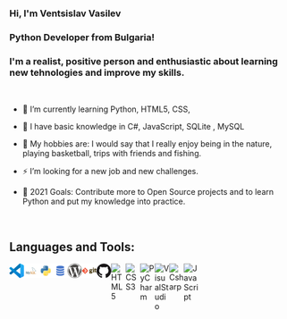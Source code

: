 ### Hi, I'm Ventsislav Vasilev



### Python Developer from Bulgaria! 
### I'm a realist, positive person and enthusiastic about learning new tehnologies and improve my skills.
<br />

- 🌱 I’m currently learning Python, HTML5, CSS, 

- 🔭 I have basic knowledge in C#, JavaScript, SQLite , MySQL

- 👯 Мy hobbies are: I would say that I really enjoy being in the nature, playing basketball, trips with friends and fishing.

- ⚡ I’m looking for a new job and new challenges. 

- 🥅 2021 Goals: Contribute more to Open Source projects and to learn Python and put my knowledge into practice.
<br />

## Languages and Tools:

<img align="left" alt="Visual Studio Code" width="26px" src="https://raw.githubusercontent.com/github/explore/80688e429a7d4ef2fca1e82350fe8e3517d3494d/topics/visual-studio-code/visual-studio-code.png" />
<img align="left" alt="MySql" width="26px" src="https://raw.githubusercontent.com/github/explore/80688e429a7d4ef2fca1e82350fe8e3517d3494d/topics/mysql/mysql.png" />
<img align="left" alt="Python" width="26px" src="https://raw.githubusercontent.com/github/explore/80688e429a7d4ef2fca1e82350fe8e3517d3494d/topics/python/python.png" />
<img align="left" alt="sql" width="26px" src="https://raw.githubusercontent.com/github/explore/80688e429a7d4ef2fca1e82350fe8e3517d3494d/topics/sql/sql.png" />
<img align="left" alt="Wordpress" width="26px" src="https://raw.githubusercontent.com/github/explore/80688e429a7d4ef2fca1e82350fe8e3517d3494d/topics/wordpress/wordpress.png" />
<img align="left" alt="Git" width="26px" src="https://raw.githubusercontent.com/github/explore/80688e429a7d4ef2fca1e82350fe8e3517d3494d/topics/git/git.png" />
<img align="left" alt="GitHub" width="26px" src="https://raw.githubusercontent.com/github/explore/78df643247d429f6cc873026c0622819ad797942/topics/github/github.png" />
<img align="left" alt="HTML5" width="26px" src="https://cdn.jsdelivr.net/gh/devicons/devicon/icons/html5/html5-original-wordmark.svg" />
<img align="left" alt="CSS3" width="26px" src="https://cdn.jsdelivr.net/gh/devicons/devicon/icons/css3/css3-original.svg" />
<img align="left" alt="PyCharm" width="26px" src="https://cdn.jsdelivr.net/gh/devicons/devicon/icons/pycharm/pycharm-plain.svg" />
<img align="left" alt="VisualStudio" width="26px" src="https://cdn.jsdelivr.net/gh/devicons/devicon/icons/visualstudio/visualstudio-plain.svg" />
<img align="left" alt="Csharp" width="26px" src="https://cdn.jsdelivr.net/gh/devicons/devicon/icons/csharp/csharp-original.svg" />
<img align="left" alt="JavaScript" width="26px" src="https://cdn.jsdelivr.net/gh/devicons/devicon/icons/javascript/javascript-original.svg" />
